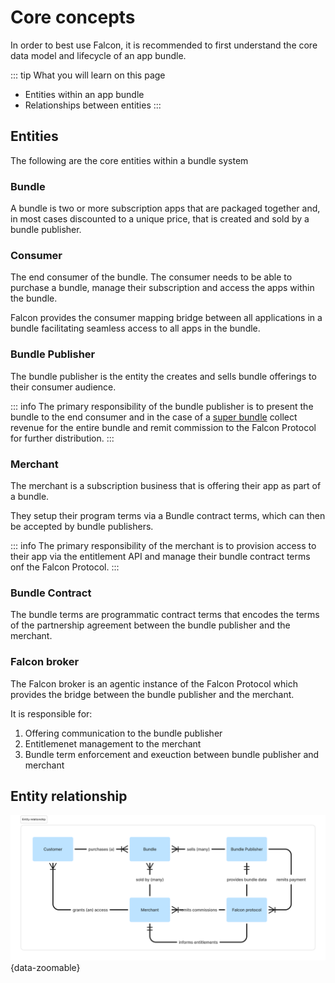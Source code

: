 # Core concepts

In order to best use Falcon, it is recommended to first understand the core data model and lifecycle of an app bundle. 

::: tip What you will learn on this page
- Entities within an app bundle
- Relationships between entities
:::

## Entities
The following are the core entities within a bundle system

### Bundle
A bundle is two or more subscription apps that are packaged together and, in
most cases discounted to a unique price, that is created and sold by a bundle publisher.

### Consumer
The end consumer of the bundle. The consumer needs to be able to purchase a
bundle, manage their subscription and access the apps within the bundle. 

Falcon provides the consumer mapping bridge between all applications in a bundle
facilitating seamless access to all apps in the bundle. 

### Bundle Publisher
The bundle publisher is the entity the creates and sells bundle offerings to their consumer audience.

::: info 
The primary responsibility of the bundle publisher is to present the bundle to the end
consumer and in the case of a [super bundle](/bundle-modes) collect revenue for
the entire bundle and remit commission to the Falcon Protocol for further
distribution.
:::
### Merchant
The merchant is a subscription business that is offering their app as part of a
bundle. 

They setup their program terms via a Bundle contract terms, which can then be
accepted by bundle publishers.

::: info 
The primary responsibility of the merchant is to provision access to their app
via the entitlement API and manage their bundle contract terms onf the Falcon Protocol.
:::

### Bundle Contract
The bundle terms are programmatic contract terms that encodes the terms of the
partnership agreement between the bundle publisher and the merchant.

### Falcon broker
The Falcon broker is an agentic instance of the Falcon Protocol which provides
the bridge between the bundle publisher and the merchant.

It is responsible for:
1. Offering communication to the bundle publisher 
2. Entitlemenet management to the merchant
3. Bundle term enforcement and exeuction between bundle publisher and merchant

## Entity relationship
![Image](../images/entity-diagram.png){data-zoomable}


